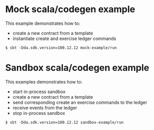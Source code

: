 # Mock scala/codegen example
This example demonstrates how to:
- create a new contract from a template
- instantiate create and exercise ledger commands
```
$ sbt -Dda.sdk.version=100.12.12 mock-example/run
```

# Sandbox scala/codegen example
This examples demonstrates how to:
- start in-process sandbox
- create a new contract from a template
- send corresponding create an exercise commands to the ledger
- receive events from the ledger
- stop in-process sandbox
```
$ sbt -Dda.sdk.version=100.12.12 sandbox-example/run
```
